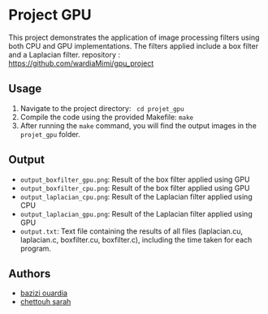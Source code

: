 
# Project GPU
This project demonstrates the application of image processing filters using both CPU and GPU implementations. The filters applied include a box filter and a Laplacian filter.
repository : https://github.com/wardiaMimi/gpu_project

## Usage
1. Navigate to the project directory:
    ``` cd projet_gpu```
3. Compile the code using the provided Makefile:
    ```make```
4. After running the `make` command, you will find the output images in the `projet_gpu` folder.

## Output
- `output_boxfilter_gpu.png`: Result of the box filter applied using GPU 
- `output_boxfilter_cpu.png`: Result of the box filter applied using GPU 
- `output_laplacian_cpu.png`: Result of the Laplacian filter applied using CPU
- `output_laplacian_gpu.png`: Result of the Laplacian filter applied using GPU
- `output.txt`: Text file containing the results of all files (laplacian.cu, laplacian.c, boxfilter.cu, boxfilter.c), including the time taken for each program.

## Authors
- [bazizi ouardia](https://github.com/wardiaMimi)
- [chettouh sarah](https://github.com/sarahch29)

